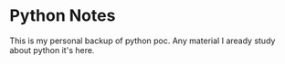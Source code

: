 # Python Notes

This is my personal backup of python poc.
Any material I aready study about python it's here.
